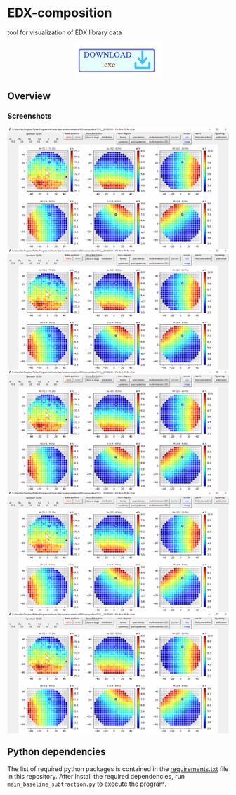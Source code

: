# EDX-composition
tool for visualization of EDX library data

<p align="center">
    <a href="https://ruhr-uni-bochum.sciebo.de/s/kKlMF7rXFwJeYIr" target="_blank">
        <img align="center" width = "200" alt="download" src="/assets/download_logo1.png"/>
    </a>
</p>

## Overview

### Screenshots

<p align = "center">
  <img align = "center" width = "600" src = "/assets/image1.gif"/>
    <img align = "center" width = "600" src = "/assets/image1.gif"/>
    <img align = "center" width = "600" src = "/assets/image1.gif"/>
    <img align = "center" width = "600" src = "/assets/image1.gif"/>
    <img align = "center" width = "600" src = "/assets/image1.gif"/>
</p>


## Python dependencies
The list of required python packages is contained in the [requirements.txt](requirements.txt) file in this repository. After install the required dependencies, run `main_baseline_subtraction.py` to execute the program.

